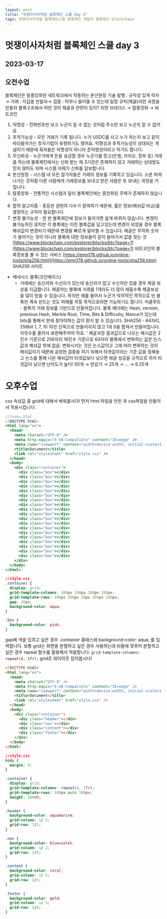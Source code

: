 ```yaml
---
layout: post
title: "멋쟁이사자처럼 블록체인 스쿨 day 3"
tags: 멋쟁이사자처럼 블록체인스쿨 블록체인 개발자 블록체인 blockchain
---
```


# 멋쟁이사자처럼 블록체인 스쿨 day 3

## 2023-03-17

<style>
  .content {
    font-size : 18px;
  }
</style>

## 오전수업

블록체인은 탈중앙화된 네트워크에서 작동하는 분산원장 기술
발행 : 규칙성 있게 하자→ 거래 : 지갑을 만들자→ 검증 : 아무나 들어올 수 있는데 일정 규칙(채굴)이란 과정을 만들자
블록구조에서 어떤 것이 채굴과 관련이 있지?
리먼 브라더스 → 탈중앙화 → 비트코인

1. 익명성 - 전화번호만 보고 누군지 알 수 없는 것처럼 주소만 보고 누군지 알 수 없어요
2. 추적가능성 - 모든 거래가 기록 됩니다. 누가 USDC를 사고 누가 파는지 보고 같이 따라들어가는 투자기법이 유행하기도 했어요.
   익명성과 추적가능성이 상대되는 개념이기 때문에 혹자들은 익명성이 아니라 준익명성이라고 하기도 합니다.
3. 무신뢰성 - 누군가에게 돈을 송금할 경우 누군가를 믿고(은행, 카카오, 정부 등) 거래를 하는데 블록체인에서는 신뢰 받는 제 3기관은 존재하지 않고 거래하는 상대방도 믿지 않아도 되며 시스템 자체가 신뢰를 담보합니다.
4. 분산원장 - 시스템 내 모든 참가자들은 거래의 정보를 기록하고 있습니다. 소문 퍼져나가는 것처럼 다른 사람에게 거래정보를 보내고 받은 사람은 또 보내는 과정을 거칩니다.
5. 탈중앙화 - 전통적인 시스템과 달리 블록체인에는 중앙화된 주체가 존재하지 않습니다.
6. 합의 알고리즘 - 동등한 권한의 다수가 참여하기 때문에, 옳은 정보(해쉬값 비교)를 결정하는 규칙이 필요합니다.
7. 변경 불가능성 - 한 번 블록체인에 정보가 들어가면 쉽게 바뀌지 않습니다. 변경이 불가능하진 않지만 각 블록에는 이전 블록값을 담고있는데 변경이 되었을 경우 블록해쉬값이 변경되기 때문에 변경을 빠르게 알아챌 수 있습니다.
   채굴은 무작위 숫자가 들어가는 것이 아니라 블록에 대한 정보들이 같이 들어가서 값을 찾는 것
   [https://www.blockchain.com/explorer/blocks/btc?page=1](https://www.blockchain.com/explorer/blocks/btc?page=1)
   비트코인의 블록정보를 볼 수 있는 서비스
   [https://emn178.github.io/online-tools/sha256.html](https://emn178.github.io/online-tools/sha256.html)
   SHA256 사이트

- 제네시스 블록(코인베이스)
  - 거래에는 송신자와 수신자가 있는데 송신자가 없고 수신자만 있을 경우 채굴 보상을 지급합니다.
    채굴자는 블록에 거래를 1개라도 더 많이 채울수록 채굴보상을 많이 받을 수 있습니다.
    하지만 예를 들어서 누군가 악의적인 목적으로 빈 블록만 계속 만드는 것도 피해를 끼칠 목적으로라면 가능하기도 합니다.
    머클루트 - 블록의 거래 정보를 기반으로 만들어집니다.
    블록 헤더에는 Hash, version, previous Hash, Merkle Root, Time, Bits & Difficulty, Nonce가 있는데 bits를 통해서 현재 찾아야하는 값이 뭔지 알 수 있습니다.
    SHA256 - 64자리, 256bit
    1, 7, 10
    10은 단독으로 만들어지지 않고
    1과 0을 합쳐서 만들어집니다.
    자릿수를 올려서 표현해주어야 하죠.
    ‘
    채굴과정
    결과값으로 나오는 해시값은 2진수 기준으로 256자리 16진수 기준으로 64자리
    블록에서 변화하는 값은 논스값과 해쉬값 밖에 없음.
    변화시키는 것은 논스값이고 그에 따라 변화하는 것이 해쉬값이기 때문에
    공정한 검증을 하기 위해서 타겟값이라는 기준 값을 정해놓고
    논스를 통해 나온 해쉬값이 타겟값보다 낮으면 채굴 성공을 규칙으로 하자
    타겟값이 낮으면 난이도가 높다!
    50개 → 반감기 → 25개 → … → 6.25개

# 오후수업

css 속성값 중 grid에 대해서 배워봅시다!
먼저 html 파일을 만든 후 css파일을 만들어서 적용시킵니다.

```jsx
//index.html
<!DOCTYPE html>
<html lang="en">
  <head>
    <meta charset="UTF-8" />
    <meta http-equiv="X-UA-Compatible" content="IE=edge" />
    <meta name="viewport" content="width=device-width, initial-scale=1.0" />
    <title>Document</title>
    <link rel="stylesheet" href="style.css" />
  </head>
  <body>
    <div class="container">
      <div class="box"></div>
      <div class="box"></div>
      <div class="box"></div>
      <div class="box"></div>
      <div class="box"></div>
      <div class="box"></div>
      <div class="box"></div>
      <div class="box"></div>
      <div class="box"></div>
      <div class="box"></div>
      <div class="box"></div>
      <div class="box"></div>
      <div class="box"></div>
      <div class="box"></div>
      <div class="box"></div>
      <div class="box"></div>
      <div class="box"></div>
      <div class="box"></div>
      <div class="box"></div>
    </div>
  </body>
</html>
```

```css
//style.css
.container {
  display: grid;
  grid-template-columns: 200px 200px 200px 200px;
  grid-template-rows: 100px 200px 50px 200px 100px;
  gap: 20px;
  background-color: aqua;
}

.box {
  background-color: pink;
}
```

gap에 색을 입히고 싶은 경우
.container 클래스에 background-color: aqua; 를 입력합니다.
보통 grid는 화면을 분할하고 싶은 경우 사용하는데
비율에 맞추어 분할하고 싶은 경우 repeat 함수를 활용해서 적용합니다.
`grid-template-columns: repeat(4, 1fr);`
grid로 레이아웃 잡아봅시다!

```html
<!DOCTYPE html>
<html lang="en">
  <head>
    <meta charset="UTF-8" />
    <meta http-equiv="X-UA-Compatible" content="IE=edge" />
    <meta name="viewport" content="width=device-width, initial-scale=1.0" />
    <title>Document</title>
    <link rel="stylesheet" href="style.css" />
  </head>
  <body>
    <div class="container">
      <div class="header"></div>
      <div class="nav"></div>
      <div class="content"></div>
      <div class="footer"></div>
    </div>
  </body>
</html>
```

```css
//style.css
body {
  margin: 0;
}

.container {
  display: grid;
  grid-template-columns: repeat(4, 1fr);
  grid-template-rows: 100px auto 100px;
  height: 100vh;
}

.header {
  background-color: aquamarine;
  grid-column: 1/ 5;
  grid-row: 1/2;
}

.nav {
  background-color: blueviolet;
  grid-column: 1/ 2;
  grid-row: 2/3;
}

.content {
  background-color: coral;
  grid-column: 2/ 5;
  grid-row: 2/3;
}

.footer {
  background-color: gold;
  grid-column: 1/ 5;
  grid-row: 3/4;
}
```
